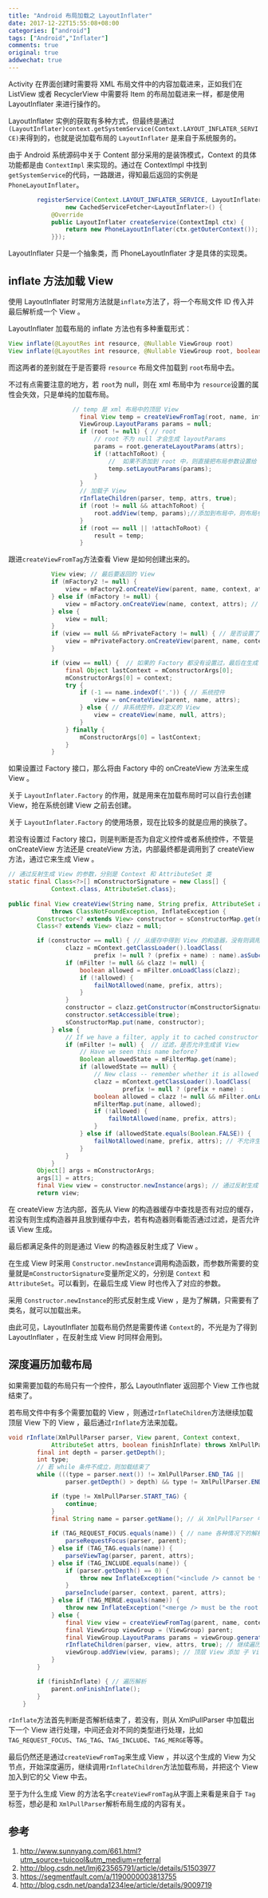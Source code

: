 ```yaml
---
title: "Android 布局加载之 LayoutInflater"
date: 2017-12-22T15:55:08+08:00
categories: ["android"]
tags: ["Android","Inflater"]
comments: true
original: true
addwechat: true
---
```



Activity 在界面创建时需要将 XML 布局文件中的内容加载进来，正如我们在 ListView 或者 RecyclerView 中需要将 Item 的布局加载进来一样，都是使用 LayoutInflater 来进行操作的。

LayoutInflater 实例的获取有多种方式，但最终是通过`(LayoutInflater)context.getSystemService(Context.LAYOUT_INFLATER_SERVICE)`来得到的，也就是说加载布局的 `LayoutInflater` 是来自于系统服务的。

<!--more-->

由于 Android 系统源码中关于 Content 部分采用的是装饰模式，Context 的具体功能都是由 `ContextImpl` 来实现的。通过在 ContextImpl 中找到`getSystemService`的代码，一路跟进，得知最后返回的实例是`PhoneLayoutInflater`。

``` java
        registerService(Context.LAYOUT_INFLATER_SERVICE, LayoutInflater.class,
                new CachedServiceFetcher<LayoutInflater>() {
            @Override
            public LayoutInflater createService(ContextImpl ctx) {
                return new PhoneLayoutInflater(ctx.getOuterContext());
            }});
```
LayoutInflater 只是一个抽象类，而 PhoneLayoutInflater 才是具体的实现类。

## inflate 方法加载 View

使用 LayoutInflater 时常用方法就是`inflate`方法了，将一个布局文件 ID 传入并最后解析成一个 View 。

LayoutInflater 加载布局的 inflate 方法也有多种重载形式：
``` java
View inflate(@LayoutRes int resource, @Nullable ViewGroup root)
View inflate(@LayoutRes int resource, @Nullable ViewGroup root, boolean attachToRoot)
```

而这两者的差别就在于是否要将 `resource` 布局文件加载到 `root`布局中去。

不过有点需要注意的地方，若 `root`为 null，则在 xml 布局中为 `resource`设置的属性会失效，只是单纯的加载布局。
``` java
				  // temp 是 xml 布局中的顶层 View
                    final View temp = createViewFromTag(root, name, inflaterContext, attrs);
                    ViewGroup.LayoutParams params = null;
                    if (root != null) { // root 
	                    // root 不为 null 才会生成 layoutParams
                        params = root.generateLayoutParams(attrs);
                        if (!attachToRoot) {
							//  如果不添加到 root 中，则直接把布局参数设置给 temp
                            temp.setLayoutParams(params);
                        }
                    }
                    // 加载子 View 
					rInflateChildren(parser, temp, attrs, true);
                    if (root != null && attachToRoot) {
                        root.addView(temp, params);//添加到布局中，则布局参数用到 addView 中去
                    }
                    if (root == null || !attachToRoot) {
                        result = temp;
                    }
```

跟进`createViewFromTag`方法查看 View 是如何创建出来的。
``` java
			View view; // 最后要返回的 View
            if (mFactory2 != null) {
                view = mFactory2.onCreateView(parent, name, context, attrs); // 是否设置了 Factory2 
            } else if (mFactory != null) {
                view = mFactory.onCreateView(name, context, attrs); // 是否设置了 Factory
            } else {
                view = null;
            }
            if (view == null && mPrivateFactory != null) { // 是否设置了 PrivateFactory
                view = mPrivateFactory.onCreateView(parent, name, context, attrs);
            }

            if (view == null) {  // 如果的 Factory 都没有设置过，最后在生成 View
                final Object lastContext = mConstructorArgs[0];
                mConstructorArgs[0] = context;
                try {
                    if (-1 == name.indexOf('.')) { // 系统控件 
                        view = onCreateView(parent, name, attrs);
                    } else { // 非系统控件，自定义的 View 
                        view = createView(name, null, attrs);
                    }
                } finally {
                    mConstructorArgs[0] = lastContext;
                }
            }
```

如果设置过 Factory 接口，那么将由 Factory 中的 onCreateView 方法来生成 View 。

关于 `LayoutInflater.Factory` 的作用，就是用来在加载布局时可以自行去创建 View，抢在系统创建 View 之前去创建。

关于 `LayoutInflater.Factory` 的使用场景，现在比较多的就是应用的换肤了。

若没有设置过 Factory 接口，则是判断是否为自定义控件或者系统控件，不管是 onCreateView 方法还是 createView 方法，内部最终都是调用到了 createView 方法，通过它来生成 View 。

``` java
// 通过反射生成 View 的参数，分别是 Context 和 AttributeSet 类
static final Class<?>[] mConstructorSignature = new Class[] {
            Context.class, AttributeSet.class};
            
public final View createView(String name, String prefix, AttributeSet attrs)
            throws ClassNotFoundException, InflateException {
        Constructor<? extends View> constructor = sConstructorMap.get(name);
        Class<? extends View> clazz = null;

		if (constructor == null) { // 从缓存中得到 View 的构造器，没有则调用 getConstructor
                clazz = mContext.getClassLoader().loadClass(
                        prefix != null ? (prefix + name) : name).asSubclass(View.class);
                if (mFilter != null && clazz != null) {
                    boolean allowed = mFilter.onLoadClass(clazz);
                    if (!allowed) {
                        failNotAllowed(name, prefix, attrs);
                    }
                }
                constructor = clazz.getConstructor(mConstructorSignature);
                constructor.setAccessible(true);
                sConstructorMap.put(name, constructor);
            } else {
                // If we have a filter, apply it to cached constructor
                if (mFilter != null) {  // 过滤，是否允许生成该 View
                    // Have we seen this name before?
                    Boolean allowedState = mFilterMap.get(name);
                    if (allowedState == null) {
                        // New class -- remember whether it is allowed
                        clazz = mContext.getClassLoader().loadClass(
                                prefix != null ? (prefix + name) :                  name).asSubclass(View.class);
                        boolean allowed = clazz != null && mFilter.onLoadClass(clazz);
                        mFilterMap.put(name, allowed);
                        if (!allowed) {
                            failNotAllowed(name, prefix, attrs);
                        }
                    } else if (allowedState.equals(Boolean.FALSE)) {
                        failNotAllowed(name, prefix, attrs); // 不允许生成该 View
                    }
                }
            }
        Object[] args = mConstructorArgs;
        args[1] = attrs;
        final View view = constructor.newInstance(args); // 通过反射生成 View
		return view;
```

在 createView 方法内部，首先从 View 的构造器缓存中查找是否有对应的缓存，若没有则生成构造器并且放到缓存中去，若有构造器则看能否通过过滤，是否允许该 View 生成。

最后都满足条件的则是通过 View 的构造器反射生成了 View 。


在生成 View 时采用 `Constructor.newInstance`调用构造函数，而参数所需要的变量就是`mConstructorSignature`变量所定义的，分别是 `Context` 和 `AttributeSet`。可以看到，在最后生成 View 时也传入了对应的参数。

采用 `Constructor.newInstance`的形式反射生成 View ，是为了解耦，只需要有了类名，就可以加载出来。

由此可见，LayoutInflater 加载布局仍然是需要传递 `Context`的，不光是为了得到 LayoutInflater ，在反射生成 View 时同样会用到。



## 深度遍历加载布局

如果需要加载的布局只有一个控件，那么 LayoutInflater 返回那个 View 工作也就结束了。

若布局文件中有多个需要加载的 View ，则通过`rInflateChildren`方法继续加载顶层 View 下的 View ，最后通过`rInflate`方法来加载。

``` java
void rInflate(XmlPullParser parser, View parent, Context context,
            AttributeSet attrs, boolean finishInflate) throws XmlPullParserException, IOException {
        final int depth = parser.getDepth();
        int type;
		// 若 while 条件不成立，则加载结束了
        while (((type = parser.next()) != XmlPullParser.END_TAG ||
                parser.getDepth() > depth) && type != XmlPullParser.END_DOCUMENT) {

            if (type != XmlPullParser.START_TAG) {
                continue;
            }
            final String name = parser.getName(); // 从 XmlPullParser 中得到 name 出来解析
            
            if (TAG_REQUEST_FOCUS.equals(name)) { // name 各种情况下的解析
                parseRequestFocus(parser, parent);
            } else if (TAG_TAG.equals(name)) {
                parseViewTag(parser, parent, attrs);
            } else if (TAG_INCLUDE.equals(name)) {
                if (parser.getDepth() == 0) {
                    throw new InflateException("<include /> cannot be the root element");
                }
                parseInclude(parser, context, parent, attrs);
            } else if (TAG_MERGE.equals(name)) {
                throw new InflateException("<merge /> must be the root element");
            } else {
                final View view = createViewFromTag(parent, name, context, attrs);
                final ViewGroup viewGroup = (ViewGroup) parent;
                final ViewGroup.LayoutParams params = viewGroup.generateLayoutParams(attrs);
                rInflateChildren(parser, view, attrs, true); // 继续遍历
                viewGroup.addView(view, params); // 顶层 View 添加 子 View
            }
        }

        if (finishInflate) { // 遍历解析
            parent.onFinishInflate();
        }
    }
```
`rInflate`方法首先判断是否解析结束了，若没有，则从 XmlPullParser 中加载出下一个 View 进行处理，中间还会对不同的类型进行处理，比如`TAG_REQUEST_FOCUS`、`TAG_TAG`、`TAG_INCLUDE`、`TAG_MERGE`等等。

最后仍然还是通过`createViewFromTag`来生成 View ，并以这个生成的 View 为父节点，开始深度遍历，继续调用`rInflateChildren`方法加载布局，并把这个 View 加入到它的父 View 中去。

至于为什么生成 View 的方法名字`createViewFromTag`从字面上来看是来自于 `Tag`标签，想必是和 `XmlPullParser`解析布局生成的内容有关。



## 参考

1. http://www.sunnyang.com/661.html?utm_source=tuicool&utm_medium=referral
2. http://blog.csdn.net/lmj623565791/article/details/51503977
3. https://segmentfault.com/a/1190000003813755
4. http://blog.csdn.net/panda1234lee/article/details/9009719



